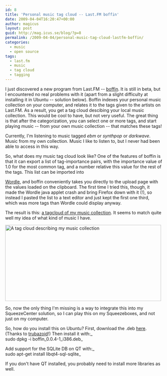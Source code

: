 ```yaml
---
id: 8
title: 'Personal music tag cloud -- Last.FM boffin'
date: 2009-04-04T16:20:47+00:00
author: magicus
layout: post
guid: http://mag.icus.se/blog/?p=8
permalink: /2009-04-04/personal-music-tag-cloud-lastfm-boffin/
categories:
  - music
  - open source
tags:
  - last.fm
  - music
  - tag cloud
  - tagging
---
```

I just discovered a new program from Last.FM -- [boffin](http://www.last.fm/group/Audioscrobbler+Beta/forum/30705/_/510180). It is still in beta, but I encountered no real problems with it (apart from a slight difficulty at installing it in Ubuntu -- solution below). Boffin indexes your personal music collection on your computer, and relates it to the tags given to the artists on Last.FM. As a result, you get a tag cloud descibing your local music collection. This would be cool to have, but not very useful. The great thing is that after the categorization, you can select one or more tags, and start playing music -- from your own music collection -- that matches these tags!

Currently, I'm listening to music tagged _ebm_ or _synthpop_ or _darkwave_. Music from my own collection. Music I like to listen to, but I never had been able to access in this way.

So, what does my music tag cloud look like? <!--more-->One of the features of boffin is that it can export a list of tag-importance pairs, with the importance value of 1.0 for the most common tag, and a number relative this value for the rest of the tags. This list can be imported into 

[Wordle](http://www.wordle.net/), and boffin conveniently takes you directly to the upload page with the values loaded on the clipboard. The first time I tried this, though, it made the Wordle java applet crash and bring Firefox down with it (!), so instead I pasted the list to a text editor and just kept the first one third, which was more tags than Wordle could display anyway.

The result is this: [a tagcloud of my music collection](http://www.wordle.net/gallery/wrdl/722224/ihse%27s_last.fm_tag_cloud). It seems to match quite well my idea of what kind of music I have.

[<img class="aligncenter size-full wp-image-9" title="ihse-music-tag-cloud" src="http://mag.icus.se/blog/wp-content/uploads/2009/04/ihse-music-tag-cloud.png" alt="A tag cloud describing my music collection" width="500" height="244" srcset="http://mag.icus.se/blog/wp-content/uploads/2009/04/ihse-music-tag-cloud.png 831w, http://mag.icus.se/blog/wp-content/uploads/2009/04/ihse-music-tag-cloud-300x146.png 300w" sizes="(max-width: 500px) 100vw, 500px" />](http://mag.icus.se/blog/wp-content/uploads/2009/04/ihse-music-tag-cloud.png)

So, now the only thing I'm missing is a way to integrate this into my SqueezeCenter solution, so I can play this on my Squeezeboxes, and not just on my computer.

So, how do you install this on Ubuntu? First, download the .deb [here](http://www.mediafire.com/?mwmilyyyodz). (Thanks to [trubazoid](http://www.last.fm/group/Audioscrobbler+Beta/forum/30705/_/510180/10#f8990259)!) Then install it with:_  
sudo dpkg -i boffin\_0.0.4-1\_i386.deb_

Add support for the SQLite DB on QT with:_  
sudo apt-get install libqt4-sql-sqlite_

If you don't have QT installed, you probably need to install more libraries as well.
